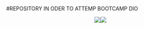 #REPOSITORY IN ODER TO ATTEMP BOOTCAMP DIO

<div style='display: flex; justify-content: center; align-items: center'>
<a href="https://www.linkedin.com/in/ailton-rafael-9aa802186/"> <img src="https://img.icons8.com/color/48/000000/linkedin-circled--v1.png"/> </a>
<a href="mailto:ailtonrafaeldiasjr@gmail.com"> <img src="https://img.icons8.com/color/48/000000/gmail-new.png"/>
 </a>
 </div>
